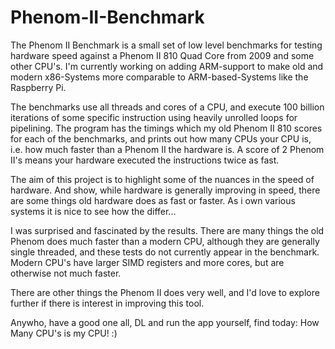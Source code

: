 # Phenom-II-Benchmark

The Phenom II Benchmark is a small set of low level benchmarks for testing hardware speed against a Phenom II 810 Quad Core from 2009 and some other CPU's.
I'm currently working on adding ARM-support to make old and modern x86-Systems more comparable to ARM-based-Systems like the Raspberry Pi.

The benchmarks use all threads and cores of a CPU, and execute 100 billion iterations of some specific instruction using heavily unrolled loops for pipelining. The program has the timings which my old Phenom II 810 scores for each of the benchmarks, and prints out how many CPUs your CPU is, i.e. how much faster than a Phenom II the hardware is. A score of 2 Phenom II's means your hardware executed the instructions twice as fast.

The aim of this project is to highlight some of the nuances in the speed of hardware. And show, while hardware is generally improving in speed, there are some things old hardware does as fast or faster. As i own various systems it is nice to see how the differ...

I was surprised and fascinated by the results. There are many things the old Phenom does much faster than a modern CPU, although they are generally single threaded, and these tests do not currently appear in the benchmark. Modern CPU's have larger SIMD registers and more cores, but are otherwise not much faster.

There are other things the Phenom II does very well, and I'd love to explore further if there is interest in improving this tool.

Anywho, have a good one all, DL and run the app yourself, find today: How Many CPU's is my CPU! :)
